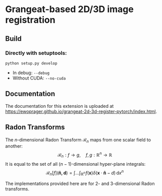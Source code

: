 # Grangeat-based 2D/3D image registration

## Build

### Directly with setuptools:

`python setup.py develop`

- In debug: `--debug`
- Without CUDA: `--no-cuda`

## Documentation

The documentation for this extension is uploaded
at https://ewoprager.github.io/grangeat-2d-3d-register-pytorch/index.html.

## Radon Transforms

The $n$-dimensional Radon Transform $\mathcal{R}_n$ maps from one scalar field to another:
$$
\mathcal{R}_n : f \to g, \quad f, g : \mathbb{R}^n \to \mathbb{R}
$$
It is equal to the set of all $(n-1)$-dimensional hyper-plane integrals:
$$
\mathcal{R}_n[f](\mathbf{\hat{n}, d}) = \int \dots \int_{\mathbb{R}^n} \! f(\mathbf{x}) \delta(\mathbf{x} \cdot
\mathbf{\hat{n}} - d) \, \mathrm{d} x^n
$$

The implementations provided here are for 2- and 3-dimensional Radon transforms.